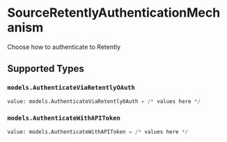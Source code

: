 # SourceRetentlyAuthenticationMechanism

Choose how to authenticate to Retently


## Supported Types

### `models.AuthenticateViaRetentlyOAuth`

```python
value: models.AuthenticateViaRetentlyOAuth = /* values here */
```

### `models.AuthenticateWithAPIToken`

```python
value: models.AuthenticateWithAPIToken = /* values here */
```

